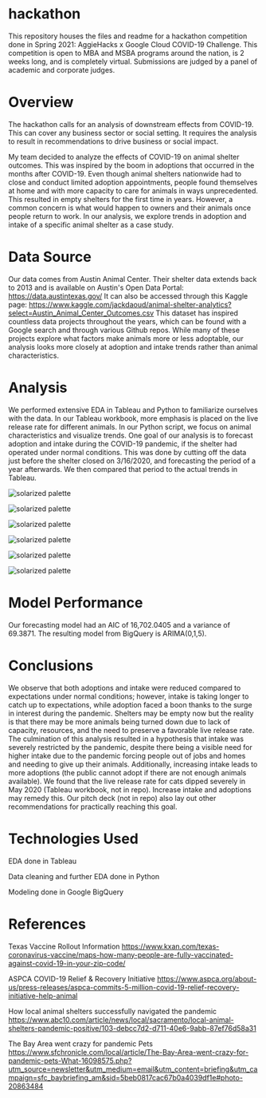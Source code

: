 # hackathon
This repository houses the files and readme for a hackathon competition done in Spring 2021: AggieHacks x Google Cloud COVID-19 Challenge. This competition is open to MBA and MSBA programs around the nation, is 2 weeks long, and is completely virtual. Submissions are judged by a panel of academic and corporate judges.

# Overview
The hackathon calls for an analysis of downstream effects from COVID-19. This can cover any business sector or social setting. It requires the analysis to result in recommendations to drive business or social impact.

My team decided to analyze the effects of COVID-19 on animal shelter outcomes. This was inspired by the boom in adoptions that occurred in the months after COVID-19. Even though animal shelters nationwide had to close and conduct limited adoption appointments, people found themselves at home and with more capacity to care for animals in ways unprecedented. This resulted in empty shelters for the first time in years. However, a common concern is what would happen to owners and their animals once people return to work. In our analysis, we explore trends in adoption and intake of a specific animal shelter as a case study.

# Data Source
Our data comes from Austin Animal Center. Their shelter data extends back to 2013 and is available on Austin's Open Data Portal: https://data.austintexas.gov/
It can also be accessed through this Kaggle page: https://www.kaggle.com/jackdaoud/animal-shelter-analytics?select=Austin_Animal_Center_Outcomes.csv
This dataset has inspired countless data projects throughout the years, which can be found with a Google search and through various Github repos. While many of these projects explore what factors make animals more or less adoptable, our analysis looks more closely at adoption and intake trends rather than animal characteristics.

# Analysis
We performed extensive EDA in Tableau and Python to familiarize ourselves with the data. In our Tableau workbook, more emphasis is placed on the live release rate for different animals. In our Python script, we focus on animal characteristics and visualize trends. One goal of our analysis is to forecast adoption and intake during the COVID-19 pandemic, if the shelter had operated under normal conditions. This was done by cutting off the data just before the shelter closed on 3/16/2020, and forecasting the period of a year afterwards. We then compared that period to the actual trends in Tableau. 

![solarized palette](https://github.com/jpadolina/hackathon/blob/main/covid_Cases.png)

![solarized palette](https://github.com/jpadolina/hackathon/blob/main/eda_intake.png)

![solarized palette](https://github.com/jpadolina/hackathon/blob/main/intake_type.png)

![solarized palette](https://github.com/jpadolina/hackathon/blob/main/cat_dog_live_release.PNG)

![solarized palette](https://github.com/jpadolina/hackathon/blob/main/adoption_forecast.PNG)

![solarized palette](https://github.com/jpadolina/hackathon/blob/main/intake_forecast.PNG)


# Model Performance
Our forecasting model had an AIC of 16,702.0405 and a variance of 69.3871. The resulting model from BigQuery is ARIMA(0,1,5).

# Conclusions
We observe that both adoptions and intake were reduced compared to expectations under normal conditions; however, intake is taking longer to catch up to expectations, while adoption faced a boon thanks to the surge in interest during the pandemic. Shelters may be empty now but the reality is that there may be more animals being turned down due to lack of capacity, resources, and the need to preserve a favorable live release rate.
The culmination of this analysis resulted in a hypothesis that intake was severely restricted by the pandemic, despite there being a visible need for higher intake due to the pandemic forcing people out of jobs and homes and needing to give up their animals. Additionally, increasing intake leads to more adoptions (the public cannot adopt if there are not enough animals available). We found that the live release rate for cats dipped severely in May 2020 (Tableau workbook, not in repo). Increase intake and adoptions may remedy this. Our pitch deck (not in repo) also lay out other recommendations for practically reaching this goal.

# Technologies Used
EDA done in Tableau

Data cleaning and further EDA done in Python

Modeling done in Google BigQuery

# References
Texas Vaccine Rollout Information https://www.kxan.com/texas-coronavirus-vaccine/maps-how-many-people-are-fully-vaccinated-against-covid-19-in-your-zip-code/

ASPCA COVID-19 Relief & Recovery Initiative https://www.aspca.org/about-us/press-releases/aspca-commits-5-million-covid-19-relief-recovery-initiative-help-animal

How local animal shelters successfully navigated the pandemic https://www.abc10.com/article/news/local/sacramento/local-animal-shelters-pandemic-positive/103-debcc7d2-d711-40e6-9abb-87ef76d58a31

The Bay Area went crazy for pandemic Pets https://www.sfchronicle.com/local/article/The-Bay-Area-went-crazy-for-pandemic-pets-What-16098575.php?utm_source=newsletter&utm_medium=email&utm_content=briefing&utm_campaign=sfc_baybriefing_am&sid=5beb0817cac67b0a4039df1e#photo-20863484
